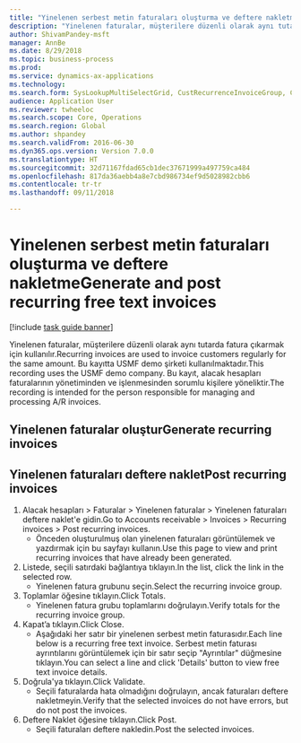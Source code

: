 ```yaml
--- 
title: "Yinelenen serbest metin faturaları oluşturma ve deftere nakletme"
description: "Yinelenen faturalar, müşterilere düzenli olarak aynı tutarda fatura çıkarmak için kullanılır."
author: ShivamPandey-msft
manager: AnnBe
ms.date: 8/29/2018
ms.topic: business-process
ms.prod: 
ms.service: dynamics-ax-applications
ms.technology: 
ms.search.form: SysLookupMultiSelectGrid, CustRecurrenceInvoiceGroup, CustFreeInvoice, CustRecurrenceInvoiceTotals
audience: Application User
ms.reviewer: twheeloc
ms.search.scope: Core, Operations
ms.search.region: Global
ms.author: shpandey
ms.search.validFrom: 2016-06-30
ms.dyn365.ops.version: Version 7.0.0
ms.translationtype: HT
ms.sourcegitcommit: 32d71167fdad65cb1dec37671999a497759ca484
ms.openlocfilehash: 817da36aebb4a8e7cbd986734ef9d5028982cbb6
ms.contentlocale: tr-tr
ms.lasthandoff: 09/11/2018

---
```

# <a name="generate-and-post-recurring-free-text-invoices"></a><span data-ttu-id="b795b-103">Yinelenen serbest metin faturaları oluşturma ve deftere nakletme</span><span class="sxs-lookup"><span data-stu-id="b795b-103">Generate and post recurring free text invoices</span></span>

[!include [task guide banner](../../includes/task-guide-banner.md)]

<span data-ttu-id="b795b-104">Yinelenen faturalar, müşterilere düzenli olarak aynı tutarda fatura çıkarmak için kullanılır.</span><span class="sxs-lookup"><span data-stu-id="b795b-104">Recurring invoices are used to invoice customers regularly for the same amount.</span></span> <span data-ttu-id="b795b-105">Bu kayıtta USMF demo şirketi kullanılmaktadır.</span><span class="sxs-lookup"><span data-stu-id="b795b-105">This recording uses the USMF demo company.</span></span> <span data-ttu-id="b795b-106">Bu kayıt, alacak hesapları faturalarının yönetiminden ve işlenmesinden sorumlu kişilere yöneliktir.</span><span class="sxs-lookup"><span data-stu-id="b795b-106">The recording is intended for the person responsible for managing and processing A/R invoices.</span></span>


## <a name="generate-recurring-invoices"></a><span data-ttu-id="b795b-107">Yinelenen faturalar oluştur</span><span class="sxs-lookup"><span data-stu-id="b795b-107">Generate recurring invoices</span></span>

## <a name="post-recurring-invoices"></a><span data-ttu-id="b795b-108">Yinelenen faturaları deftere naklet</span><span class="sxs-lookup"><span data-stu-id="b795b-108">Post recurring invoices</span></span>
1. <span data-ttu-id="b795b-109">Alacak hesapları > Faturalar > Yinelenen faturalar > Yinelenen faturaları deftere naklet'e gidin.</span><span class="sxs-lookup"><span data-stu-id="b795b-109">Go to Accounts receivable > Invoices > Recurring invoices > Post recurring invoices.</span></span>
    * <span data-ttu-id="b795b-110">Önceden oluşturulmuş olan yinelenen faturaları görüntülemek ve yazdırmak için bu sayfayı kullanın.</span><span class="sxs-lookup"><span data-stu-id="b795b-110">Use this page to view and print recurring invoices that have already been generated.</span></span>  
2. <span data-ttu-id="b795b-111">Listede, seçili satırdaki bağlantıya tıklayın.</span><span class="sxs-lookup"><span data-stu-id="b795b-111">In the list, click the link in the selected row.</span></span>
    * <span data-ttu-id="b795b-112">Yinelenen fatura grubunu seçin.</span><span class="sxs-lookup"><span data-stu-id="b795b-112">Select the recurring invoice group.</span></span>  
3. <span data-ttu-id="b795b-113">Toplamlar öğesine tıklayın.</span><span class="sxs-lookup"><span data-stu-id="b795b-113">Click Totals.</span></span>
    * <span data-ttu-id="b795b-114">Yinelenen fatura grubu toplamlarını doğrulayın.</span><span class="sxs-lookup"><span data-stu-id="b795b-114">Verify totals for the recurring invoice group.</span></span>  
4. <span data-ttu-id="b795b-115">Kapat’a tıklayın.</span><span class="sxs-lookup"><span data-stu-id="b795b-115">Click Close.</span></span>
    * <span data-ttu-id="b795b-116">Aşağıdaki her satır bir yinelenen serbest metin faturasıdır.</span><span class="sxs-lookup"><span data-stu-id="b795b-116">Each line below is a recurring free text invoice.</span></span> <span data-ttu-id="b795b-117">Serbest metin faturası ayrıntılarını görüntülemek için bir satır seçip "Ayrıntılar" düğmesine tıklayın.</span><span class="sxs-lookup"><span data-stu-id="b795b-117">You can select a line and click 'Details' button to view free text invoice details.</span></span>  
5. <span data-ttu-id="b795b-118">Doğrula'ya tıklayın.</span><span class="sxs-lookup"><span data-stu-id="b795b-118">Click Validate.</span></span>
    * <span data-ttu-id="b795b-119">Seçili faturalarda hata olmadığını doğrulayın, ancak faturaları deftere nakletmeyin.</span><span class="sxs-lookup"><span data-stu-id="b795b-119">Verify that the selected invoices do not have errors, but do not post the invoices.</span></span>  
6. <span data-ttu-id="b795b-120">Deftere Naklet öğesine tıklayın.</span><span class="sxs-lookup"><span data-stu-id="b795b-120">Click Post.</span></span>
    * <span data-ttu-id="b795b-121">Seçili faturaları deftere nakledin.</span><span class="sxs-lookup"><span data-stu-id="b795b-121">Post the selected invoices.</span></span>  



